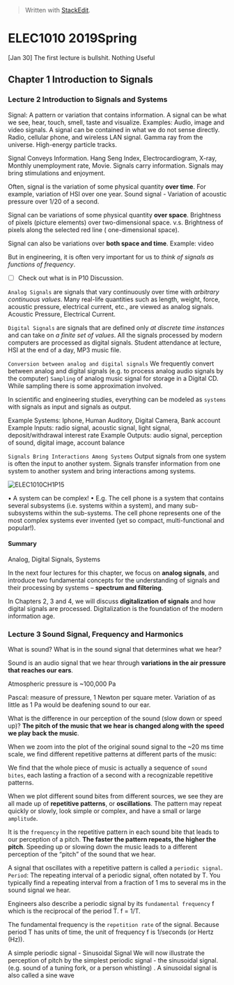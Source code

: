 


> Written with [StackEdit](https://stackedit.io/).
# ELEC1010 2019Spring

[Jan 30] The first lecture is bullshit. Nothing Useful

## Chapter 1 Introduction to Signals

### Lecture 2 Introduction to Signals and Systems

Signal: A pattern or variation that contains information. A signal can be what we see, hear, touch, smell, taste and visualize. Examples: Audio, image and video signals.
A signal can be contained in what we do not sense directly. Radio, cellular phone, and wireless LAN signal. Gamma ray from the universe. High-energy particle tracks.

Signal Conveys Information. Hang Seng Index, Electrocardiogram, X-ray, Monthly unemployment rate, Movie.
Signals carry information. Signals may bring stimulations and enjoyment.

Often, signal is the variation of some physical quantity **over time**.  For example, variation of HSI over one year. Sound signal - Variation of acoustic pressure over 1/20 of a second.

Signal can be variations of some physical quantity **over space**. 
Brightness of pixels (picture elements) over two-dimensional space. v.s. Brightness of pixels along the selected red line ( one-dimensional space).

Signal can also be variations over **both space and time**. Example: video

But in engineering, it is often very important for us to *think of signals as functions of frequency*.

 - [ ] Check out what is in P10 Discussion.

`Analog Signals` are signals that vary continuously over time with *arbitrary continuous values*. Many real-life quantities such as length, weight, force, acoustic pressure, electrical current, etc., are viewed as analog signals. Acoustic Pressure, Electrical Current.

`Digital Signals` are signals that are defined only *at discrete time instances* and can take on *a finite set of values*. All the signals processed by modern computers are processed as digital signals. Student attendance at lecture, HSI at the end of a day, MP3 music file.

`Conversion between analog and digital signals` We frequently convert between analog and digital signals (e.g. to process analog audio signals by the computer) `Sampling` of analog music signal for storage in a Digital CD. While sampling there is some approximation involved. 

In scientific and engineering studies, everything can be modeled as `systems` with signals as input and signals as output. 

Example Systems: Iphone, Human Auditory, Digital Camera, Bank account
Example Inputs: radio signal, acoustic signal, light signal, deposit/withdrawal interest rate
Example Outputs: audio signal, perception of sound, digital image, account balance

`Signals Bring Interactions Among Systems` Output signals from one system is often the input to another system. Signals transfer information from one system to another system and bring interactions among systems. 

![ELEC1010CH1P15](https://lh3.googleusercontent.com/oOEIItj90nRSucFPNuUF1I0Ndsm1PoepaY_VAfb38P7esIY7ISgmjwwHVumXaff1OOYvsgzz28x8Xy5ldQ=w487-h220-rw)

• A system can be complex!
• E.g. The cell phone is a system that contains several subsystems (i.e. systems within a system), and many sub-subsystems within the sub-systems. The cell phone represents one of the most complex systems ever invented (yet so compact, multi-functional and popular!).

#### Summary
Analog, Digital Signals, Systems

In the next four lectures for this chapter, we focus on **analog signals**, and introduce two fundamental concepts for the understanding of signals and their processing by systems – **spectrum and filtering**.

In Chapters 2, 3 and 4, we will discuss **digitalization of signals** and how digital signals are processed. Digitalization is the foundation of the modern information age.

### Lecture 3 Sound Signal, Frequency and Harmonics

What is sound? What is in the sound signal that determines what we hear?

Sound is an audio signal that we hear through **variations in the air pressure that reaches our ears**.

Atmospheric pressure is ~100,000 Pa

Pascal: measure of pressure, 1 Newton per square meter. Variation of as little as 1 Pa would be deafening sound to our ear.

What is the difference in our perception of the sound (slow down or speed up)? **The pitch of the music that we hear is changed along with the speed we play back the music**.

When we zoom into the plot of the original sound signal to the ~20 ms time scale, we find different repetitive patterns at different parts of the music:

We find that the whole piece of music is actually a sequence of `sound bites`, each lasting a fraction of a second with a recognizable repetitive patterns.

When we plot different sound bites from different sources, we see they are all made up of **repetitive patterns**, or **oscillations**. The pattern may repeat quickly or slowly, look simple or complex, and have a small or large `amplitude`.

It is the `frequency` in the repetitive pattern in each sound bite that leads to our perception of a pitch. **The faster the pattern repeats, the higher the pitch**. Speeding up or slowing down the music leads to a different perception of the “pitch” of the sound that we hear.

A signal that oscillates with a repetitive pattern is called a `periodic signal`. `Period`: The repeating interval of a periodic signal, often notated by T. You typically find a repeating interval from a fraction of 1 ms to several ms in the sound signal we hear.

Engineers also describe a periodic signal by its `fundamental frequency` f which is the reciprocal of the period T. f = 1/T.

The fundamental frequency is the `repetition rate` of the signal. Because period T has units of time, the unit of frequency f is 1/seconds (or Hertz (Hz)).

A simple periodic signal - Sinusoidal Signal
We will now illustrate the perception of pitch by the simplest periodic signal - the sinusoidal signal. (e.g. sound of a tuning fork, or a person whistling) . A sinusoidal signal is also called a sine wave

<!--stackedit_data:
eyJoaXN0b3J5IjpbLTEyNzg0MTIxODksMTMwOTQ0NzM5LC0xNT
k1MzM1ODYzLC0yMDgwNjIxODk5LC0xOTQzMDgyMDE5LC0xMjY0
Njg5ODI4LC04NDI2NzY2OTYsMTUwNjg4Nzc0XX0=
-->
